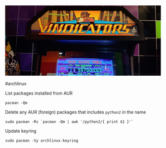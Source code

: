 ![](/public/4020dbfc96c350beaa20ce793a293abe82f81556c65fce956b4f36f331dbd761.jpg)

#archlinux

List packages installed from AUR
```shell
pacman -Qm
```

Delete any AUR (foreign) packages that includes `python2` in the name
```shell
sudo pacman -Rs `pacman -Qm | awk '/python2/{ print $1 }'`
```

Update keyring 
```shell
sudo pacman -Sy archlinux-keyring
```